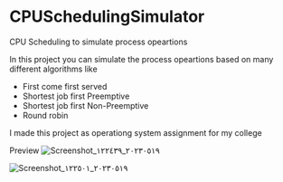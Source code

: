 # CPUSchedulingSimulator
CPU Scheduling to simulate process opeartions

In this project you can simulate the process opeartions based on many different algorithms like
* First come first served
* Shortest job first Preemptive
* Shortest job first Non-Preemptive
* Round robin

I made this project as operationg system assignment for my college

Preview
![Screenshot_٢٠٢٣٠٥١٩_١٢٢٤٣٩](https://github.com/Osama-Gamal/CPUSchedulingSimulator/assets/97878002/fc2f6114-de76-4d3d-9795-6bb0dba3eb39)

![Screenshot_٢٠٢٣٠٥١٩_١٢٢٥٠١](https://github.com/Osama-Gamal/CPUSchedulingSimulator/assets/97878002/7d33a371-7067-4945-a8d1-d69fc677d64a)

